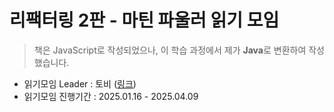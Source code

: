 # 리팩터링 2판 - 마틴 파울러 읽기 모임

> 책은 JavaScript로 작성되었으나, 이 학습 과정에서 제가 **Java**로 변환하여 작성했습니다.

- 읽기모임 Leader : 토비 ([링크](https://github.com/tobyilee/study-refactoring))
- 읽기모임 진행기간 : 2025.01.16 - 2025.04.09